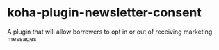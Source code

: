 # koha-plugin-newsletter-consent
A plugin that will allow borrowers to opt in or out of receiving marketing messages

